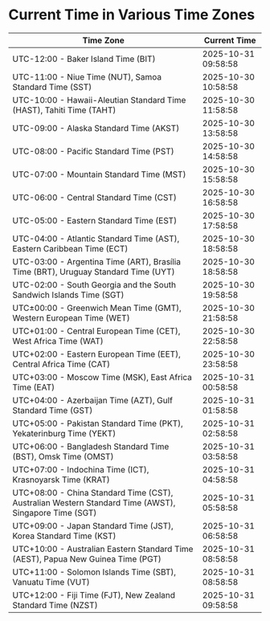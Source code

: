 # Current Time in Various Time Zones

| Time Zone | Current Time |
|-----------|--------------|
| UTC-12:00 - Baker Island Time (BIT) | 2025-10-31 09:58:58 |
| UTC-11:00 - Niue Time (NUT), Samoa Standard Time (SST) | 2025-10-30 10:58:58 |
| UTC-10:00 - Hawaii-Aleutian Standard Time (HAST), Tahiti Time (TAHT) | 2025-10-30 11:58:58 |
| UTC-09:00 - Alaska Standard Time (AKST) | 2025-10-30 13:58:58 |
| UTC-08:00 - Pacific Standard Time (PST) | 2025-10-30 14:58:58 |
| UTC-07:00 - Mountain Standard Time (MST) | 2025-10-30 15:58:58 |
| UTC-06:00 - Central Standard Time (CST) | 2025-10-30 16:58:58 |
| UTC-05:00 - Eastern Standard Time (EST) | 2025-10-30 17:58:58 |
| UTC-04:00 - Atlantic Standard Time (AST), Eastern Caribbean Time (ECT) | 2025-10-30 18:58:58 |
| UTC-03:00 - Argentina Time (ART), Brasília Time (BRT), Uruguay Standard Time (UYT) | 2025-10-30 18:58:58 |
| UTC-02:00 - South Georgia and the South Sandwich Islands Time (SGT) | 2025-10-30 19:58:58 |
| UTC±00:00 - Greenwich Mean Time (GMT), Western European Time (WET) | 2025-10-30 21:58:58 |
| UTC+01:00 - Central European Time (CET), West Africa Time (WAT) | 2025-10-30 22:58:58 |
| UTC+02:00 - Eastern European Time (EET), Central Africa Time (CAT) | 2025-10-30 23:58:58 |
| UTC+03:00 - Moscow Time (MSK), East Africa Time (EAT) | 2025-10-31 00:58:58 |
| UTC+04:00 - Azerbaijan Time (AZT), Gulf Standard Time (GST) | 2025-10-31 01:58:58 |
| UTC+05:00 - Pakistan Standard Time (PKT), Yekaterinburg Time (YEKT) | 2025-10-31 02:58:58 |
| UTC+06:00 - Bangladesh Standard Time (BST), Omsk Time (OMST) | 2025-10-31 03:58:58 |
| UTC+07:00 - Indochina Time (ICT), Krasnoyarsk Time (KRAT) | 2025-10-31 04:58:58 |
| UTC+08:00 - China Standard Time (CST), Australian Western Standard Time (AWST), Singapore Time (SGT) | 2025-10-31 05:58:58 |
| UTC+09:00 - Japan Standard Time (JST), Korea Standard Time (KST) | 2025-10-31 06:58:58 |
| UTC+10:00 - Australian Eastern Standard Time (AEST), Papua New Guinea Time (PGT) | 2025-10-31 08:58:58 |
| UTC+11:00 - Solomon Islands Time (SBT), Vanuatu Time (VUT) | 2025-10-31 08:58:58 |
| UTC+12:00 - Fiji Time (FJT), New Zealand Standard Time (NZST) | 2025-10-31 09:58:58 |
